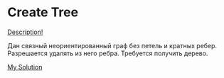 # Create Tree

[Description!](https://acmp.ru/asp/do/index.asp?main=task&id_course=2&id_section=32&id_topic=55&id_problem=1041)

Дан связный неориентированный граф без петель и кратных ребер. Разрешается удалять из него ребра. Требуется получить дерево.

[My Solution](https://github.com/kkwwaa/Problem-Solving/blob/main/Graphs/CreateTree/solution.py)
